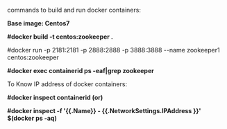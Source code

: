 commands to build and run docker containers:

<B>Base image: Centos7</B>

<B>#docker build -t centos:zookeeper .</B>

#docker run -p 2181:2181 -p 2888:2888 -p 3888:3888 --name zookeeper1 centos:zookeeper

<B>#docker exec containerid ps -eaf|grep zookeeper</B>

To Know IP address of docker containers:

<B>
#docker inspect containerid   (or)

#docker inspect -f '{{.Name}} - {{.NetworkSettings.IPAddress }}' $(docker ps -aq)

</B>
